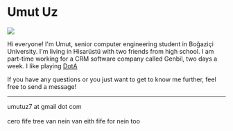 # Umut Uz #

<img src='https://pbs.twimg.com/profile_images/567614040118005760/7PyYSyjV.jpeg'>

Hi everyone! I'm Umut, senior computer engineering student in Boğaziçi University. I'm living in Hisarüstü with two friends from high school. I am part-time working for a CRM software company called Genbil, two days a week. I like playing <a href='http://dota2.gamepedia.com/Dota_2_Wiki'>DotA</a>

If you have any questions or you just want to get to know me further, feel free to send a message!<br>
<hr />
umutuz7 at gmail dot com<br>
<br>
cero fife tree van nein van eith fife for nein too